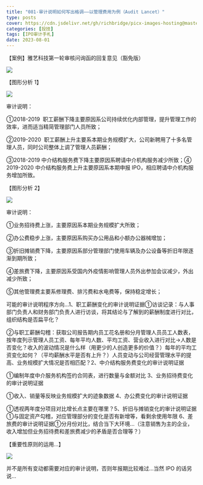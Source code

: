 ```yaml
---
title: "081-审计说明如何写出格调——以管理费用为例（Audit Lancet）"
type: posts
cover: https://cdn.jsdelivr.net/gh/richbridge/picx-images-hosting@master/thumbnail/投技.jpg
categories: [投技]
tags: [IPO审计手札]
date: 2023-08-01
---
```

【案例】雅艺科技第一轮审核问询函的回复意见（豁免版）

![](https://img.richfan.site/ibank/IPO审计札记/081-审计说明如何写出格调——以管理费用为例（Audit-Lancet）_1.webp)

【图形分析 1】

![](https://img.richfan.site/ibank/IPO审计札记/081-审计说明如何写出格调——以管理费用为例（Audit-Lancet）_2.webp)

审计说明：

①2018-2019  职工薪酬下降主要原因系公司持续优化内部管理，提升管理工作的效率，进而适当精简管理部门人员所致；

②2019-2020  职工薪酬上升主要系本期业务规模扩大，公司新聘用了十多名管理人员，同时公司整体上调了管理人员薪酬；

  

③2018-2019 中介结构服务费下降主要原因系聘请中介机构服务减少所致；④ 2019-2020 中介结构服务费上升主要原因系本期申报 IPO，相应聘请中介机构服务增加所致。

【图形分析 2】

![](https://img.richfan.site/ibank/IPO审计札记/081-审计说明如何写出格调——以管理费用为例（Audit-Lancet）_3.webp)

审计说明：

①业务招待费上涨，主要原因系本期业务规模扩大所致；

②办公费稳步上涨，主要原因系购买办公用品和小额办公器械增加；

③折旧摊销费下降，主要原因系部分管理部门使用车辆及办公设备等折旧年限逐渐到期所致；

④差旅费下降，主要原因系受国内外疫情影响管理人员外出参加会议减少，外出减少所致；

⑤其他管理费主要系修理费、排污费和水电费等，保持稳定增长；

可能的审计说明程序方向...1、职工薪酬变化的审计说明证据①访谈记录：与人事部门负责人和财务部门负责人进行访谈，将其结论与了解到的薪酬制度进行对比，组织结构是否扁平化？

②与职工薪酬勾稽：获取公司报告期内员工花名册和分月管理人员员工人数表，按年度列示管理人员工资、每年平均人数、平均工资、营业收入进行对比→人数是否变化？收入的波动情况是什么样（用更少的人创造更多的价值？）每年的平均工资变化如何？（平均薪酬水平是否有上升？）人员变动与公司经营管理水平的提高、业务规模扩大情况是否相匹配？2、中介结构服务费变化的审计说明证据

①编制年度中介服务机构签约合同表，进行数量与金额对比 3、业务招待费变化的审计说明证据

①收入、销量等反映业务规模扩大的迹象数据 4、办公费变化的审计说明证据

①透视两年度分项目对比增长点主要在哪里？5、折旧与摊销变化的审计说明证据①与固定资产勾稽，对应管理部分的变化是否有新增等，看剩余使用年限 6、差旅费的审计说明证据①分月份对比，结合当下大环境...（注意销售为主的企业，收入增加但业务招待费和差旅费减少的矛盾是否合理等？）

【重要性原则的运用...】

![](https://img.richfan.site/ibank/IPO审计札记/081-审计说明如何写出格调——以管理费用为例（Audit-Lancet）_4.webp)

并不是所有变动都需要对应的审计说明，否则年报期比较难过...当然 IPO 的话另说...